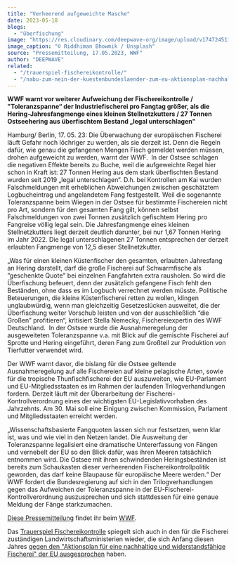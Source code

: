 ```yaml
---
title: "Verheerend aufgeweichte Masche"
date: 2023-05-18
blogs: 
  - "überfischung"
image: "https://res.cloudinary.com/deepwave-org/image/upload/v1747245110/deepwave.org/riddhiman-bhowmik-9oMbHpq0FdI-unsplash-scaled.jpg"
image_caption: "© Riddhiman Bhowmik / Unsplash"
source: "Pressemitteilung, 17.05.2023, WWF"
author: "DEEPWAVE"
related: 
  - "/trauerspiel-fischereikontrolle/"
  - "/nabu-zum-nein-der-kuestenbundeslaender-zum-eu-aktionsplan-nachhaltige-fischerei/"
---
```


**WWF warnt vor weiterer Aufweichung der Fischereikontrolle / "Toleranzspanne“ der Industriefischerei pro Fangtag größer, als die Hering-Jahresfangmenge eines kleinen Stellnetzkutters / 27 Tonnen Ostseehering aus überfischtem Bestand „legal unterschlagen"**

Hamburg/ Berlin, 17. 05. 23: Die Überwachung der europäischen Fischerei läuft Gefahr noch löchriger zu werden, als sie derzeit ist. Denn die Regeln dafür, wie genau die gefangenen Mengen Fisch gemeldet werden müssen, drohen aufgeweicht zu werden, warnt der WWF.  In der Ostsee schlagen die negativen Effekte bereits zu Buche, weil die aufgeweichte Regel hier schon in Kraft ist: 27 Tonnen Hering aus dem stark überfischten Bestand wurden seit 2019 „legal unterschlagen“. D.h. bei Kontrollen am Kai wurden Falschmeldungen mit erheblichen Abweichungen zwischen geschätztem Logbucheintrag und angelandetem Fang festgestellt. Weil die sogenannte Toleranzspanne beim Wiegen in der Ostsee für bestimmte Fischereien nicht pro Art, sondern für den gesamten Fang gilt, können selbst Falschmeldungen von zwei Tonnen zusätzlich gefischtem Hering pro Fangreise völlig legal sein. Die Jahresfangmenge eines kleinen Stellnetzkutters liegt derzeit deutlich darunter, bei nur 1,67 Tonnen Hering im Jahr 2022. Die legal unterschlagenen 27 Tonnen entsprechen der derzeit erlaubten Fangmenge von 12,5 dieser Stellnetzkutter.

„Was für einen kleinen Küstenfischer den gesamten, erlaubten Jahresfang an Hering darstellt, darf die große Fischerei auf Schwarmfische als ”geschenkte Quote" bei einzelnen Fangfahrten extra rausholen. So wird die Überfischung befeuert, denn der zusätzlich gefangene Fisch fehlt den Beständen, ohne dass es im Logbuch verrechnet werden müsste. Politische Beteuerungen, die kleine Küstenfischerei retten zu wollen, klingen unglaubwürdig, wenn man gleichzeitig Gesetzeslücken ausweitet, die der Überfischung weiter Vorschub leisten und von der ausschließlich “die Großen” profitieren“, kritisiert Stella Nemecky, Fischereiexpertin des WWF Deutschland.  In der Ostsee wurde die Ausnahmeregelung der ausgeweiteten Toleranzspanne v.a. mit Blick auf die gemischte Fischerei auf Sprotte und Hering eingeführt, deren Fang zum Großteil zur Produktion von Tierfutter verwendet wird.

Der WWF warnt davor, die bislang für die Ostsee geltende Ausnahmeregelung auf alle Fischereien auf kleine pelagische Arten, sowie für die tropische Thunfischfischerei der EU auszuweiten, wie EU-Parlament und EU-Mitgliedsstaaten es im Rahmen der laufenden Trilogverhandlungen fordern. Derzeit läuft mit der Überarbeitung der Fischerei-Kontrollverordnung eines der wichtigsten EU-Legislativvorhaben des Jahrzehnts. Am 30. Mai soll eine Einigung zwischen Kommission, Parlament und Mitgliedsstaaten erreicht werden.

„Wissenschaftsbasierte Fangquoten lassen sich nur festsetzen, wenn klar ist, was und wie viel in den Netzen landet. Die Ausweitung der Toleranzspanne legalisiert eine dramatische Untererfassung von Fängen und vernebelt der EU so den Blick dafür, was ihren Meeren tatsächlich entnommen wird. Die Ostsee mit ihren schwindenden Heringsbeständen ist bereits zum Schaukasten dieser verheerenden Fischereikontrollpolitik geworden, das darf keine Blaupause für europäische Meere werden.“ Der WWF fordert die Bundesregierung auf sich in den Trilogverhandlungen gegen das Aufweichen der Toleranzspanne in der EU-Fischerei-Kontrollverordnung auszusprechen und sich stattdessen für eine genaue Meldung der Fänge starkzumachen.

[Diese Pressemitteilung](https://www.wwf.de/2023/mai/verheerend-aufgeweichte-masche) findet ihr beim [WWF](https://www.wwf.de/).

Das [Trauerspiel Fischereikontrolle](https://www.deepwave.org/trauerspiel-fischereikontrolle/) spiegelt sich auch in den für die Fischerei zuständigen Landwirtschaftsministerien wieder, die sich Anfang diesen Jahres [gegen den "Aktionsplan für eine nachhaltige und widerstandsfähige Fischerei" der EU ausgesprochen](https://www.deepwave.org/nabu-zum-nein-der-kuestenbundeslaender-zum-eu-aktionsplan-nachhaltige-fischerei/) haben.
